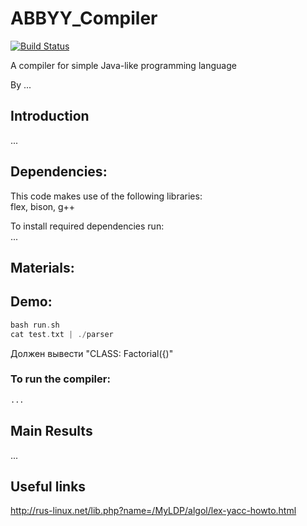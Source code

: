 # ABBYY_Compiler
[![Build Status](https://travis-ci.org/EgorovEV/ABBYY_Compiler.svg?branch=develop)](https://travis-ci.org/EgorovEV/ABBYY_Compiler)

A compiler for simple Java-like programming language

By ... <br />

## Introduction
...

## Dependencies:

This code makes use of the following libraries: <br />
flex, bison, g++ <br />

To install required dependencies run:<br />
...<br />

## Materials:


## Demo:
```asm
bash run.sh
cat test.txt | ./parser
```
Должен вывести "CLASS: Factorial({)" <br />

### To run the compiler:
```asm
...
```
## Main Results
...<br />

## Useful links
http://rus-linux.net/lib.php?name=/MyLDP/algol/lex-yacc-howto.html